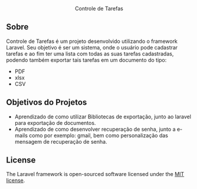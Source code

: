 <p align="center">Controle de Tarefas</p>

## Sobre

Controle de Tarefas é um projeto desenvolvido utilizando o framework Laravel. Seu objetivo é ser um sistema, onde o usuário pode cadastrar tarefas e ao fim ter uma lista com todas as suas tarefas cadastradas, podendo também exportar tais tarefas em um documento do tipo:

- PDF
- xlsx
- CSV

## Objetivos do Projetos

- Aprendizado de como utilizar Bibliotecas de exportação, junto ao laravel para exportação de documentos.
- Aprendizado de como desenvolver recuperação de senha, junto a e-mails como por exemplo: gmail, bem como personalização das mensagem de recuperação de senha.

## License

The Laravel framework is open-sourced software licensed under the [MIT license](https://opensource.org/licenses/MIT).
